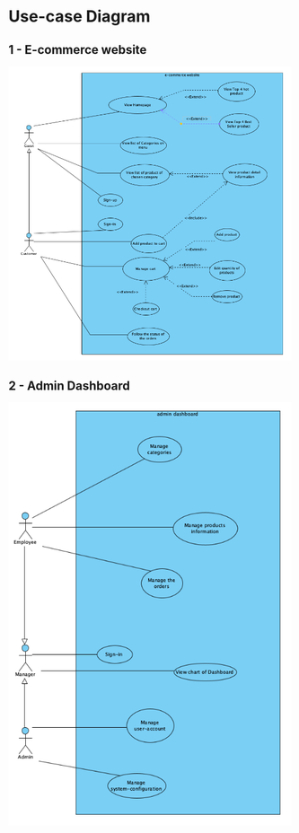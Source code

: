 # Use-case Diagram

## 1 - E-commerce website

![usecase of e-commerce website](../images/img-uc-e-commerce-website.png)

## 2 - Admin Dashboard

![usecase of admin dashboard](../images/img-uc-admin-dashboard.png)